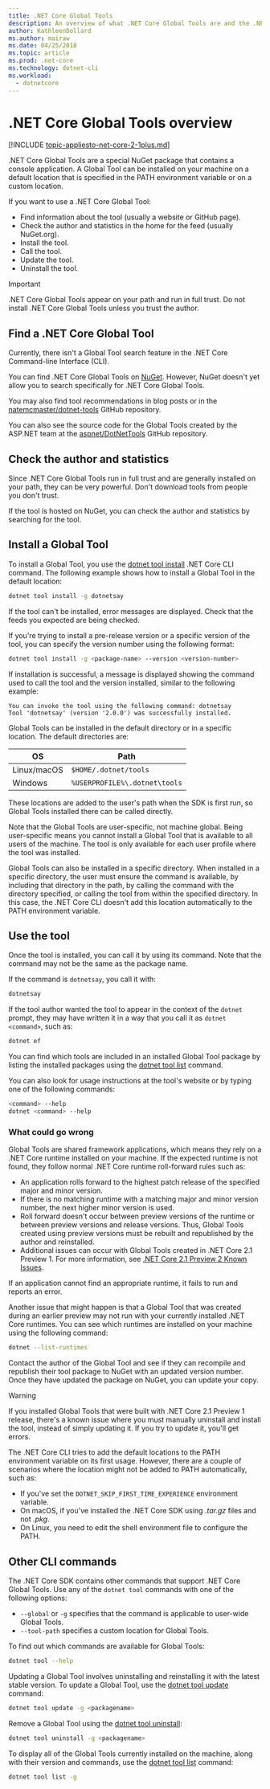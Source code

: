 ```yaml
---
title: .NET Core Global Tools
description: An overview of what .NET Core Global Tools are and the .NET Core CLI commands available for them. 
author: KathleenDollard
ms.author: mairaw
ms.date: 04/25/2018
ms.topic: article
ms.prod: .net-core
ms.technology: dotnet-cli
ms.workload: 
  - dotnetcore
---
```

# .NET Core Global Tools overview

[!INCLUDE [topic-appliesto-net-core-2-1plus.md](../../../includes/topic-appliesto-net-core-2-1plus.md)]

.NET Core Global Tools are a special NuGet package that contains a console application. A Global Tool can be installed on your machine on a default location that is specified in the PATH environment variable or on a custom location.

If you want to use a .NET Core Global Tool:

* Find information about the tool (usually a website or GitHub page).
* Check the author and statistics in the home for the feed (usually NuGet.org).
* Install the tool.
* Call the tool.
* Update the tool.
* Uninstall the tool.

> [!IMPORTANT]
> .NET Core Global Tools appear on your path and run in full trust. Do not install .NET Core Global Tools unless you trust the author.

## Find a .NET Core Global Tool

Currently, there isn't a Global Tool search feature in the .NET Core Command-line Interface (CLI).

You can find .NET Core Global Tools on [NuGet](https://www.nuget.org). However, NuGet doesn't yet allow you to search specifically for .NET Core Global Tools.

You may also find tool recommendations in blog posts or in the [natemcmaster/dotnet-tools](https://github.com/natemcmaster/dotnet-tools) GitHub repository.

You can also see the source code for the Global Tools created by the ASP.NET team at the [aspnet/DotNetTools](https://github.com/aspnet/DotNetTools/) GitHub repository.

## Check the author and statistics

Since .NET Core Global Tools run in full trust and are generally installed on your path, they can be very powerful. Don't download tools from people you don't trust.

If the tool is hosted on NuGet, you can check the author and statistics by searching for the tool.

## Install a Global Tool

To install a Global Tool, you use the [dotnet tool install](dotnet-tool-install.md) .NET Core CLI command. The following example shows how to install a Global Tool in the default location:

```bash
dotnet tool install -g dotnetsay
```

If the tool can't be installed, error messages are displayed. Check that the feeds you expected are being checked.

If you're trying to install a pre-release version or a specific version of the tool, you can specify the version number using the following format:

```bash
dotnet tool install -g <package-name> --version <version-number>
```

If installation is successful, a message is displayed showing the command used to call the tool and the version installed, similar to the following example:

```
You can invoke the tool using the following command: dotnetsay
Tool 'dotnetsay' (version '2.0.0') was successfully installed.
```

Global Tools can be installed in the default directory or in a specific location. The default directories are:

| OS          | Path                          |
|-------------|-------------------------------|
| Linux/macOS | `$HOME/.dotnet/tools`         |
| Windows     | `%USERPROFILE%\.dotnet\tools` |

These locations are added to the user's path when the SDK is first run, so Global Tools installed there can be called directly.

Note that the Global Tools are user-specific, not machine global. Being user-specific means you cannot install a Global Tool that is available to all users of the machine. The tool is only available for each user profile where the tool was installed.

Global Tools can also be installed in a specific directory. When installed in a specific directory, the user must ensure the command is available, by including that directory in the path, by calling the command with the directory specified, or calling the tool from within the specified directory.
In this case, the .NET Core CLI doesn't add this location automatically to the PATH environment variable.

## Use the tool

Once the tool is installed, you can call it by using its command. Note that the command may not be the same as the package name.

If the command is `dotnetsay`, you call it with:

```bash
dotnetsay
```

If the tool author wanted the tool to appear in the context of the `dotnet` prompt, they may have written it in a way that you call it as `dotnet <command>`, such as:

```bash
dotnet ef
```

You can find which tools are included in an installed Global Tool package by listing the installed packages using the [dotnet tool list](dotnet-tool-list.md) command.

You can also look for usage instructions at the tool's website or by typing one of the following commands:

```bash
<command> --help
dotnet <command> --help
```

### What could go wrong

Global Tools are shared framework applications, which means they rely on a .NET Core runtime installed on your machine. If the expected runtime is not found, they follow normal .NET Core runtime roll-forward rules such as:

* An application rolls forward to the highest patch release of the specified major and minor version.
* If there is no matching runtime with a matching major and minor version number, the next higher minor version is used.
* Roll forward doesn't occur between preview versions of the runtime or between preview versions and release versions. Thus, Global Tools created using preview versions must be rebuilt and republished by the author and reinstalled.
* Additional issues can occur with Global Tools created in .NET Core 2.1 Preview 1. For more information, see [.NET Core 2.1 Preview 2 Known Issues](https://github.com/dotnet/core/blob/master/release-notes/2.1/Preview/2.1.0-preview2-known-issues.md).

If an application cannot find an appropriate runtime, it fails to run and reports an error.

Another issue that might happen is that a Global Tool that was created during an earlier preview may not run with your currently installed .NET Core runtimes. You can see which runtimes are installed on your machine using the following command:

```bash
dotnet --list-runtimes
```

Contact the author of the Global Tool and see if they can recompile and republish their tool package to NuGet with an updated version number. Once they have updated the package on NuGet, you can update your copy.

> [!WARNING]
> If you installed Global Tools that were built with .NET Core 2.1 Preview 1 release, there's a known issue where you must manually uninstall and install the tool, instead of simply updating it. If you try to update it, you'll get errors.

The .NET Core CLI tries to add the default locations to the PATH environment variable on its first usage. However, there are a couple of scenarios where the location might not be added to PATH automatically, such as:

* If you've set the `DOTNET_SKIP_FIRST_TIME_EXPERIENCE` environment variable.
* On macOS, if you've installed the .NET Core SDK using *.tar.gz* files and not *.pkg*.
* On Linux, you need to edit the shell environment file to configure the PATH.

## Other CLI commands

The .NET Core SDK contains other commands that support .NET Core Global Tools. Use any of the `dotnet tool` commands with one of the following options:

* `--global` or `-g` specifies that the command is applicable to user-wide Global Tools.
* `--tool-path` specifies a custom location for Global Tools.

To find out which commands are available for Global Tools:

```bash
dotnet tool --help
```

Updating a Global Tool involves uninstalling and reinstalling it with the latest stable version. To update a Global Tool, use the [dotnet tool update](dotnet-tool-update.md) command:

```bash
dotnet tool update -g <packagename>
```

Remove a Global Tool using the [dotnet tool uninstall](dotnet-tool-uninstall.md):

```bash
dotnet tool uninstall -g <packagename>
```

To display all of the Global Tools currently installed on the machine, along with their version and commands, use the [dotnet tool list](dotnet-tool-list.md) command:

```bash
dotnet tool list -g
```